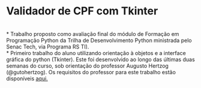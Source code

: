 # Validador de CPF com Tkinter
<br>
* Trabalho proposto como avaliação final do módulo de Formação em Programação Python da Trilha de Desenvolvimento Python ministrada pelo Senac Tech, via Programa RS TI).
<br>
* Primeiro trabalho do aluno utilizando orientação à objetos e a interface gráfica do python (Tkinter). Este foi desenvolvido ao longo das últimas duas semanas do curso, sob orientação do professor Augusto Hertzog (@gutohertzog).
Os requisitos do professor para este trabalho estão disponíveis <a href="https://github.com/BWartchow/cpf_validator_tkinter/blob/main/requisitos_desafio-cpf.ipynb">aqui.</a>
<br>
